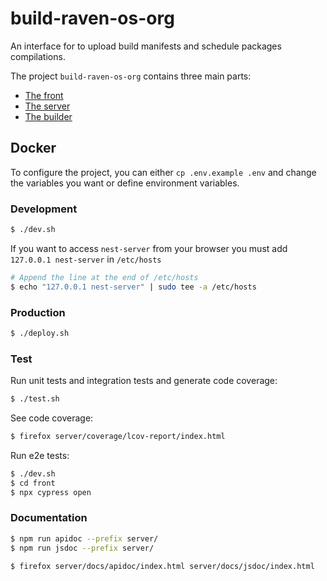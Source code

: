 # build-raven-os-org

An interface for to upload build manifests and schedule packages compilations.

The project `build-raven-os-org` contains three main parts:

 - [The front](front/README.md)
 - [The server](server/README.md)
 - [The builder](builder/README.md)

## Docker

To configure the project, you can either `cp .env.example .env` and change the variables you want or define environment variables.

### Development

```bash
$ ./dev.sh
```

If you want to access `nest-server` from your browser you must add `127.0.0.1 nest-server` in `/etc/hosts`

```bash
# Append the line at the end of /etc/hosts
$ echo "127.0.0.1 nest-server" | sudo tee -a /etc/hosts
```

### Production

```bash
$ ./deploy.sh
```

### Test

Run unit tests and integration tests and generate code coverage:

```bash
$ ./test.sh
```

See code coverage:

```bash
$ firefox server/coverage/lcov-report/index.html
```

Run e2e tests:

```bash
$ ./dev.sh
$ cd front
$ npx cypress open
```

### Documentation

```bash
$ npm run apidoc --prefix server/
$ npm run jsdoc --prefix server/

$ firefox server/docs/apidoc/index.html server/docs/jsdoc/index.html
```
